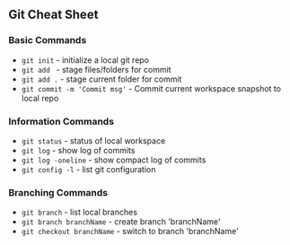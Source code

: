 ## Git Cheat Sheet


### Basic Commands
* `git init` - initialize a local git repo
* `git add ` - stage files/folders for commit
* `git add .` - stage current folder for commit
* `git commit -m 'Commit msg'` - Commit current workspace snapshot to local repo

### Information Commands
* `git status` - status of local workspace
* `git log` - show log of commits
* `git log -oneline` - show compact log of commits
* `git config -l` - list git configuration
### Branching Commands
* `git branch` - list local branches
* `git branch branchName` - create branch 'branchName'
* `git checkout branchName` - switch to branch 'branchName'
